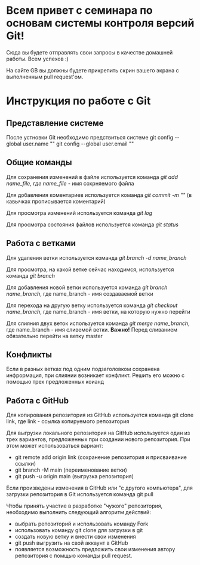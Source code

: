 # Всем привет с семинара по основам системы контроля версий Git!

Сюда вы будете отправлять свои запросы в качестве домашней работы. Всем успехов :)

На сайте GB вы должны будете прикрепить скрин вашего экрана с выполненным pull request'ом.

# Инструкция по работе с Git

## Представление системе

После устновки Git необходимо предствиться системе
git config --global user.name ""
git config --global user.email ""

## Общие команды

Для сохранения изменений в файле используется команда *git add name_file, где name_file* - имя сохрняемого файла

Для добавления коментариев используется команда *git commit -m ""* (в кавычках прописывается коментарий)

Для просмотра изменений используется команда *git log*

Для просмотра состояния файлов используется команда *git status*

## Работа с ветками

Для удаления ветки используется команда *git branch -d name_branch*

Для просмотра, на какой ветке сейчас находимся, используется команда *git branch*

Для добавления новой ветки используется команда *git branch name_branch*, где name_branch - имя создаваемой ветки

Для перехода на другую ветку используется команда *git checkout name_branch*, где name_branch - имя ветки, на которую нужно перейти

Для слияния двух веток используется команда *git merge name_branch*, где name_branch - имя сливемой ветки. **Важно!** Перед сливанием обязательно перейти на ветку master

## Конфликты

Если в разных ветках под одним подзаголовком сохранена инфрормация, при слиянии возникает конфликт. Решить его можно с помощью трех предложенных коианд
## Работа с GitHub

Для копирования репозитория из GitHub используется команда git clone link, где link - ссылка копируемого репозитория

Для выгрузки локального репозитория на GitHub используется один из трех вариантов, предложенных при создании нового репозитория. При этом может использоваться вариант:

* git remote add origin link (сохранение репозитория и присваивание ссылки)
* git branch -M main (переименование ветки)
* git push -u origin main (выгрузка репозитория)

Если произведены изменения в GitHub или "с другого компьютера", для загрузки репозитория в Git используется команда git pull

Чтобы принять участие в разработке "чужого" репозитория, необходимо выполнить следующий алгоритм действий:

* выбрать репозиторий и использовать команду Fork
* использовать команду git clone для загрузки в git
* создать новую ветку и внести свои изменения
* git push выгрузить на свой аккаунт в GitHub
* появляется возможность предложить свои изменения автору репозитория с помщью команды pull request.



